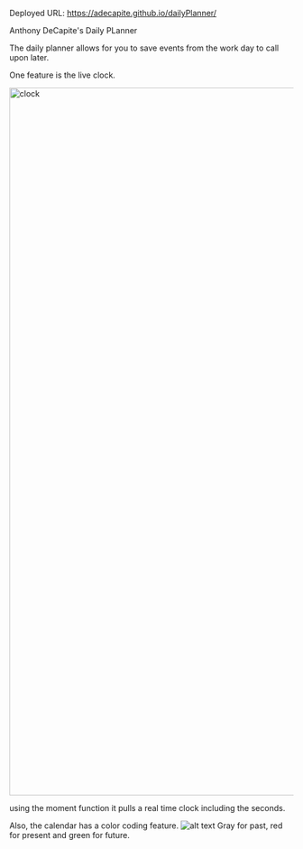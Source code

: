 Deployed URL: https://adecapite.github.io/dailyPlanner/

Anthony DeCapite's Daily PLanner

The daily planner allows for you to save events from the work day to call upon later.

One feature is the live clock.

<img width="1255" alt="clock" src="https://user-images.githubusercontent.com/77472956/118744326-2be8ad80-b822-11eb-9dde-c0ed6de87632.png">


using the moment function it pulls a real time clock including the seconds.

Also, the calendar has a color coding feature.
![alt text](assests/images/blocks)
Gray for past, red for present and green for future.
